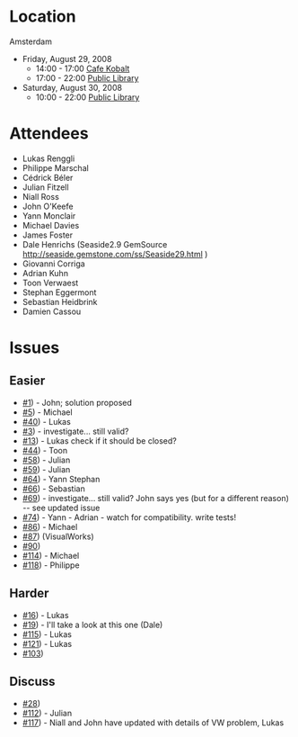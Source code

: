 # Location #
Amsterdam
  * Friday, August 29, 2008
    * 14:00 - 17:00 [Cafe Kobalt](http://www.cafekobalt.nl/location_en.htm)
    * 17:00 - 22:00 [Public Library](http://www.oba.nl/)
  * Saturday, August 30, 2008
    * 10:00 - 22:00 [Public Library](http://www.oba.nl/)

# Attendees #

  * Lukas Renggli
  * Philippe Marschal
  * Cédrick Béler
  * Julian Fitzell
  * Niall Ross
  * John O'Keefe
  * Yann Monclair
  * Michael Davies
  * James Foster
  * Dale Henrichs (Seaside2.9 GemSource http://seaside.gemstone.com/ss/Seaside29.html )
  * Giovanni Corriga
  * Adrian Kuhn
  * Toon Verwaest
  * Stephan Eggermont
  * Sebastian Heidbrink
  * Damien Cassou

# Issues #

## Easier ##

  * [#1](https://github.com/SeasideSt/Seaside/issues/1)) - John; solution proposed
  * [#5](https://github.com/SeasideSt/Seaside/issues/5)) - Michael
  * [#40](https://github.com/SeasideSt/Seaside/issues/40)) - Lukas
  * [#3](https://github.com/SeasideSt/Seaside/issues/3)) - investigate... still valid?
  * [#13](https://github.com/SeasideSt/Seaside/issues/13)) - Lukas check if it should be closed?
  * [#44](https://github.com/SeasideSt/Seaside/issues/44)) - Toon
  * [#58](https://github.com/SeasideSt/Seaside/issues/58)) - Julian
  * [#59](https://github.com/SeasideSt/Seaside/issues/59)) - Julian
  * [#64](https://github.com/SeasideSt/Seaside/issues/64)) - Yann Stephan
  * [#66](https://github.com/SeasideSt/Seaside/issues/66)) - Sebastian
  * [#69](https://github.com/SeasideSt/Seaside/issues/69)) - investigate... still valid?  John says yes (but for a different reason) -- see updated issue
  * [#74](https://github.com/SeasideSt/Seaside/issues/74)) - Yann - Adrian - watch for compatibility. write tests!
  * [#86](https://github.com/SeasideSt/Seaside/issues/86)) - Michael
  * [#87](https://github.com/SeasideSt/Seaside/issues/87)) (VisualWorks)
  * [#90](https://github.com/SeasideSt/Seaside/issues/90))
  * [#114](https://github.com/SeasideSt/Seaside/issues/114)) - Michael
  * [#118](https://github.com/SeasideSt/Seaside/issues/118)) - Philippe

## Harder ##
  * [#16](https://github.com/SeasideSt/Seaside/issues/16)) - Lukas
  * [#19](https://github.com/SeasideSt/Seaside/issues/19)) - I'll take a look at this one (Dale)
  * [#115](https://github.com/SeasideSt/Seaside/issues/115)) - Lukas
  * [#121](https://github.com/SeasideSt/Seaside/issues/121)) - Lukas
  * [#103](https://github.com/SeasideSt/Seaside/issues/103))

## Discuss ##
  * [#28](https://github.com/SeasideSt/Seaside/issues/28))
  * [#112](https://github.com/SeasideSt/Seaside/issues/112)) - Julian
  * [#117](https://github.com/SeasideSt/Seaside/issues/117)) - Niall and John have updated with details of VW problem, Lukas

